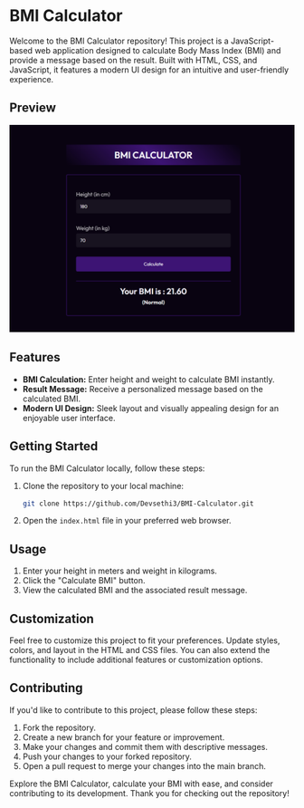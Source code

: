 # BMI Calculator

Welcome to the BMI Calculator repository! This project is a JavaScript-based web application designed to calculate Body Mass Index (BMI) and provide a message based on the result. Built with HTML, CSS, and JavaScript, it features a modern UI design for an intuitive and user-friendly experience.

## Preview

![BMI Calculator Preview](Preview.png)

## Features

- **BMI Calculation:** Enter height and weight to calculate BMI instantly.
- **Result Message:** Receive a personalized message based on the calculated BMI.
- **Modern UI Design:** Sleek layout and visually appealing design for an enjoyable user interface.

## Getting Started

To run the BMI Calculator locally, follow these steps:

1. Clone the repository to your local machine:

   ```bash
   git clone https://github.com/Devsethi3/BMI-Calculator.git
   ```

2. Open the `index.html` file in your preferred web browser.

## Usage

1. Enter your height in meters and weight in kilograms.
2. Click the "Calculate BMI" button.
3. View the calculated BMI and the associated result message.

## Customization

Feel free to customize this project to fit your preferences. Update styles, colors, and layout in the HTML and CSS files. You can also extend the functionality to include additional features or customization options.

## Contributing

If you'd like to contribute to this project, please follow these steps:

1. Fork the repository.
2. Create a new branch for your feature or improvement.
3. Make your changes and commit them with descriptive messages.
4. Push your changes to your forked repository.
5. Open a pull request to merge your changes into the main branch.

Explore the BMI Calculator, calculate your BMI with ease, and consider contributing to its development. Thank you for checking out the repository!